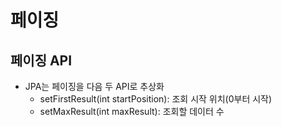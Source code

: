 # 페이징 
## 페이징 API 
- JPA는 페이징을 다음 두 API로 추상화 
  - setFirstResult(int startPosition): 조회 시작 위치(0부터 시작)
  - setMaxResult(int maxResult): 조회할 데이터 수
  
